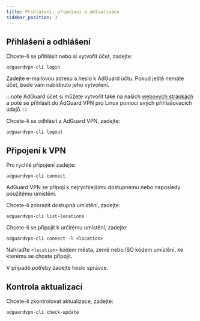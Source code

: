 ```yaml
---
title: Přihlášení, připojení a aktualizace
sidebar_position: 3
---
```


## Přihlášení a odhlášení

Chcete-li se přihlásit nebo si vytvořit účet, zadejte:

```
adguardvpn-cli login
```

Zadejte e-mailovou adresu a heslo k AdGuard účtu. Pokud ještě nemáte účet, bude vám nabídnuto jeho vytvoření.

:::note
AdGuard účet si můžete vytvořit také na našich [webových stránkách](https://auth.adguard.com/login.html) a poté se přihlásit do AdGuard VPN pro Linux pomocí svých přihlašovacích údajů.
:::

Chcete-li se odhlásit z AdGuard VPN, zadejte:

```
adguardvpn-cli logout
```

## Připojení k VPN

Pro rychlé připojení zadejte:

```
adguardvpn-cli connect
```

AdGuard VPN se připojí k nejrychlejšímu dostupnému nebo naposledy použitému umístění.

Chcete-li zobrazit dostupná umístění, zadejte:

```
adguardvpn-cli list-locations
```

Chcete-li se připojit k určitému umístění, zadejte:

```
adguardvpn-cli connect -l <location>
```

Nahraďte `<location>` kódem města, země nebo ISO kódem umístění, ke kterému se chcete připojit.

V případě potřeby zadejte heslo správce.

## Kontrola aktualizací

Chcete-li zkontrolovat aktualizace, zadejte:

```
adguardvpn-cli check-update
```
